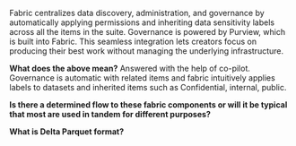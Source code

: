 Fabric centralizes data discovery, administration, and governance by automatically applying permissions and inheriting data sensitivity labels across all the items in the suite. Governance is powered by Purview, which is built into Fabric. This seamless integration lets creators focus on producing their best work without managing the underlying infrastructure.

**What does the above mean?**
Answered with the help of co-pilot. Governance is automatic with related items and fabric intuitively applies labels to datasets and inherited items such as Confidential, internal, public.

**Is there a determined flow to these fabric components or will it be typical that most are used in tandem for different purposes?**

**What is Delta Parquet format?**